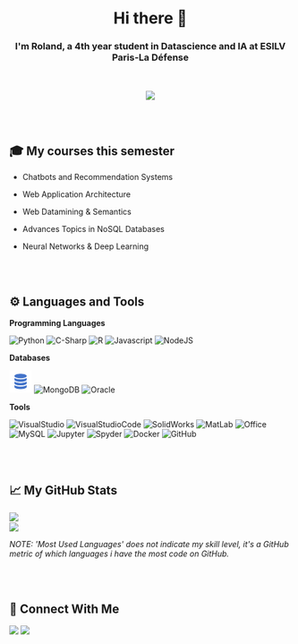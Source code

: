 <h1 align="center">Hi there 👋</h1>
<h3 align="center">I'm Roland, a 4th year student in Datascience and IA at ESILV Paris-La Défense</h3>

<br/>

<p align="center"><img align="center" src="https://media.giphy.com/media/QpVUMRUJGokfqXyfa1/giphy.gif" width="600px"></p>

<br/>
<br/>

<h2>🎓 My courses this semester</h2>

- Chatbots and Recommendation Systems

- Web Application Architecture

- Web Datamining & Semantics

- Advances Topics in NoSQL Databases

- Neural Networks & Deep Learning


<br/>
<br/>

<h2>⚙️ Languages and Tools</h2>

**Programming Languages**

<img title="Python" alt="Python" width="40px" src="https://img.icons8.com/color/48/000000/python--v2.png" />  <img title="C-Sharp" alt="C-Sharp" width="40px" src="https://img.icons8.com/color/48/000000/c-sharp-logo.png"/>  <img title="R" alt="R" width="40px" src="https://img.icons8.com/external-becris-flat-becris/64/000000/external-r-data-science-becris-flat-becris.png"/>  <img title="Javascript" alt="Javascript" width="40px" src="https://img.icons8.com/ios-filled/50/000000/javascript-logo.png"/>  <img title="NodeJS" alt="NodeJS" width="40px"  src="https://img.icons8.com/color/48/000000/nodejs.png"/>

**Databases**

<img title="SQL" alt="SQL" width="40px" src="https://raw.githubusercontent.com/github/explore/master/topics/sql/sql.png">   <img title="MongoDB" alt="MongoDB" width="40px" src="https://cdn.icon-icons.com/icons2/2415/PNG/512/mongodb_original_wordmark_logo_icon_146425.png"> <img title="Oracle" alt="Oracle" width="40px" src="https://img.icons8.com/color/48/000000/oracle-logo.png"/>

**Tools**

<img title="VisualStudio" alt="VisualStudio" width="40px" src="https://img.icons8.com/color/48/000000/visual-studio.png"/>  <img title="VisualStudioCode" alt="VisualStudioCode" width="40px" src="https://img.icons8.com/fluency/48/000000/visual-studio-code-2019.png"/>  <img title="SolidWorks" alt="SolidWorks" width="40px" src="https://img.icons8.com/color/48/000000/solidworks.png"/>  <img title="MatLab" alt="MatLab" width="40px" src="https://img.icons8.com/fluency/48/000000/matlab.png"/>  <img title="Office" alt="Office" width="40px" src="https://img.icons8.com/color/48/000000/microsoft-office-2019.png"/>  <img title="MySQL" alt="MySQL" width="40px" src="https://img.icons8.com/color/48/000000/mysql-logo.png"/>  <img title="Jupyter" alt="Jupyter" width="40px" src="https://img.icons8.com/fluency/48/000000/jupyter.png"/>  <img title="Spyder" alt="Spyder" width="40px" src="https://img.icons8.com/fluency/48/000000/spyder-ide.png"/>  <img title="Docker" alt="Docker" src="https://img.icons8.com/fluency/48/000000/docker.png"/>  <img title="GitHub" alt="GitHub" width="40px" src="https://img.icons8.com/ios-filled/50/000000/github.png"/>

<br/>
<br/>

<h2>📈 My GitHub Stats</h2>

<a align="center" href="https://github.com/anuraghazra/github-readme-stats">
  <img align="center" src="https://github-readme-stats.vercel.app/api?username=rolanddenizot&show_icons=true&theme=cobalt" />
</a>
<br/>
<a align="center" href="https://github.com/anuraghazra/convoychat">
  <img align="center" src="https://github-readme-stats.vercel.app/api/top-langs/?username=rolanddenizot&layout=compact&theme=cobalt" />
</a>

<i>NOTE: 'Most Used Languages' does not indicate my skill level, it's a GitHub metric of which languages i have the most code on GitHub.</i>

<br/>
<br/>

<h2>💬 Connect With Me</h2>

<a href = "https://www.linkedin.com/in/rolanddenizot/"><img width="40px" src="https://img.icons8.com/fluency/48/000000/linkedin.png"/></a>
<a href = "mailto:roland.denizot@edu.devinci.fr"><img width="40px" src="https://img.icons8.com/color/48/000000/apple-mail.png"/></a>
